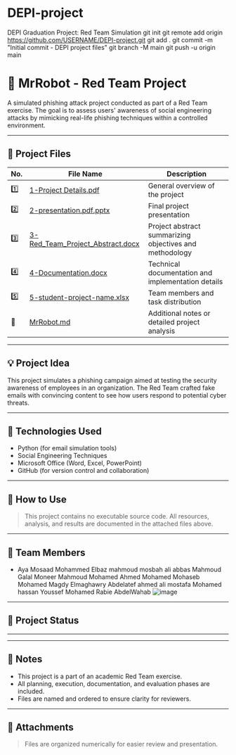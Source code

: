 # DEPI-project
DEPI Graduation Project: Red Team Simulation
git init
git remote add origin https://github.com/USERNAME/DEPI-project.git
git add .
git commit -m "Initial commit - DEPI project files"
git branch -M main
git push -u origin main
# 🤖 MrRobot - Red Team Project

A simulated phishing attack project conducted as part of a Red Team exercise. The goal is to assess users' awareness of social engineering attacks by mimicking real-life phishing techniques within a controlled environment.

---

## 📁 Project Files

| No. | File Name                             | Description                                 |
|-----|----------------------------------------|---------------------------------------------|
| 1️⃣  | [1-Project Details.pdf](./1-Project%20Details.pdf)            | General overview of the project             |
| 2️⃣  | [2-presentation.pdf.pptx](./2-presentation.pdf.pptx)          | Final project presentation                  |
| 3️⃣  | [3-Red_Team_Project_Abstract.docx](./3-Red_Team_Project_Abstract.docx) | Project abstract summarizing objectives and methodology |
| 4️⃣  | [4-Documentation.docx](./4-Documentation.docx)                | Technical documentation and implementation details |
| 5️⃣  | [5-student-project-name.xlsx](./5-student-project-name.xlsx)  | Team members and task distribution          |
| 📄  | [MrRobot.md](./MrRobot.md)                                    | Additional notes or detailed project analysis |

---

## 💡 Project Idea

This project simulates a phishing campaign aimed at testing the security awareness of employees in an organization. The Red Team crafted fake emails with convincing content to see how users respond to potential cyber threats.

---

## 🧰 Technologies Used

- Python (for email simulation tools)
- Social Engineering Techniques
- Microsoft Office (Word, Excel, PowerPoint)
- GitHub (for version control and collaboration)

---

## 🚀 How to Use

> This project contains no executable source code. All resources, analysis, and results are documented in the attached files above.

---

## 👥 Team Members

- Aya Mosaad Mohammed Elbaz
mahmoud mosbah ali abbas 
Mahmoud Galal Moneer Mahmoud 
Mohamed Ahmed Mohamed Mohaseb
Mohamed Magdy Elmaghawry Abdelatef
ahmed ali mostafa Mohamed hassan
Youssef Mohamed Rabie AbdelWahab
![image](https://github.com/user-attachments/assets/a77cbbce-23a2-4072-a715-159875b73b76)

---

## 🏁 Project Status



---


---

## 📌 Notes

- This project is a part of an academic Red Team exercise.
- All planning, execution, documentation, and evaluation phases are included.
- Files are named and ordered to ensure clarity for reviewers.

---

## 📝 Attachments

> Files are organized numerically for easier review and presentation.
